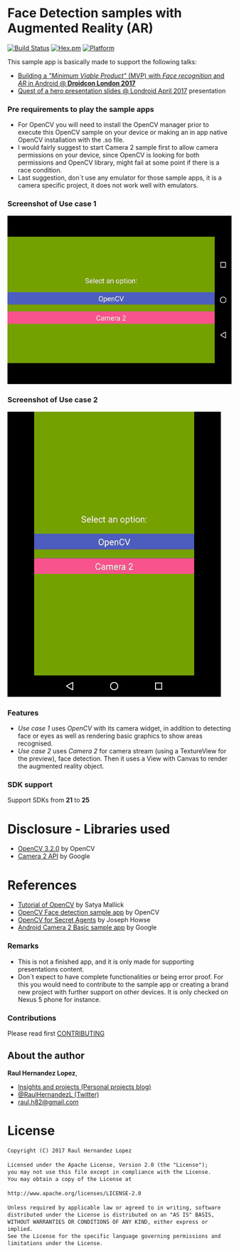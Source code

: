# Face Detection samples with Augmented Reality (AR)
[![Build Status](https://travis-ci.org/raulh82vlc/ImageRecognitionSamples.svg?branch=master)](https://travis-ci.org/raulh82vlc/ImageRecognitionSamples)
[![Hex.pm](https://img.shields.io/hexpm/l/plug.svg)](http://www.apache.org/licenses/LICENSE-2.0)
[![Platform](https://img.shields.io/badge/platform-android-green.svg)](http://developer.android.com/index.html)

This sample app is basically made to support the following talks:
- [Building a *"Minimum Viable Product"* (MVP) with *Face recognition* and *AR* in Android @ **Droidcon London 2017**](https://speakerdeck.com/raulh82vlc/building-a-minimum-viable-product-mvp-with-face-recognition-and-ar-in-android-at-droidcon-london-2017)
- [Quest of a hero presentation slides @ Londroid April 2017](https://speakerdeck.com/raulh82vlc/quest-of-a-hero-at-londroid-april-2017) presentation

### Pre requirements to play the sample apps
- For OpenCV you will need to install the OpenCV manager prior to execute this OpenCV sample on your device or making an in app native OpenCV installation with the .so file.
- I would fairly suggest to start Camera 2 sample first to allow camera permissions on your device, since OpenCV is looking for both permissions and OpenCV library, might fail at some point if there is a race condition.
- Last suggestion, don´t use any emulator for those sample apps, it is a camera specific project, it does not work well with emulators.

### Screenshot of Use case 1
![Screencast UX](./art/openCV.gif)

### Screenshot of Use case 2
![Screencast UX](./art/camera2.gif)

### Features
- _Use case 1_ uses *OpenCV* with its camera widget, in addition to detecting face or eyes as well as rendering basic graphics to show areas recognised.
- _Use case 2_ uses *Camera 2* for camera stream (using a TextureView for the preview), face detection. Then it uses a View with Canvas to render the augmented reality object.

### SDK support
Support SDKs from **21** to **25**

# Disclosure - Libraries used
- [OpenCV 3.2.0](http://docs.opencv.org/trunk/d5/df8/tutorial_dev_with_OCV_on_Android.html) by OpenCV
- [Camera 2 API](https://developer.android.com/reference/android/hardware/camera2/package-summary.html) by Google

# References
- [Tutorial of OpenCV](http://www.learnopencv.com/image-recognition-and-object-detection-part1/) by Satya Mallick
- [OpenCV Face detection sample app](https://github.com/opencv/opencv/tree/master/samples/android/face-detection) by OpenCV
- [OpenCV for Secret Agents](https://www.packtpub.com/application-development/opencv-secret-agents) by Joseph Howse
- [Android Camera 2 Basic sample app](https://github.com/googlesamples/android-Camera2Basic) by Google

### Remarks
- This is not a finished app, and it is only made for supporting presentations content.
- Don´t expect to have complete functionalities or being error proof. For this you would need to contribute to the sample app or creating a brand new project with further support on other devices. It is only checked on Nexus 5 phone for instance.

### Contributions
Please read first [CONTRIBUTING](./CONTRIBUTING.md)

## About the author
**Raul Hernandez Lopez**,
- [Insights and projects (Personal projects blog)](https://raulh82vlc.github.io/)
- [@RaulHernandezL (Twitter)](https://twitter.com/RaulHernandezL)
- [raul.h82@gmail.com](mailto:raul.h82@gmail.com)

# License
```
Copyright (C) 2017 Raul Hernandez Lopez

Licensed under the Apache License, Version 2.0 (the "License");
you may not use this file except in compliance with the License.
You may obtain a copy of the License at

http://www.apache.org/licenses/LICENSE-2.0

Unless required by applicable law or agreed to in writing, software
distributed under the License is distributed on an "AS IS" BASIS,
WITHOUT WARRANTIES OR CONDITIONS OF ANY KIND, either express or implied.
See the License for the specific language governing permissions and
limitations under the License.
```

